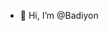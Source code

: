 - 👋 Hi, I’m @Badiyon


<!---
Badiyon/Badiyon is a ✨ special ✨ repository because its `README.md` (this file) appears on your GitHub profile.
You can click the Preview link to take a look at your changes.
--->
